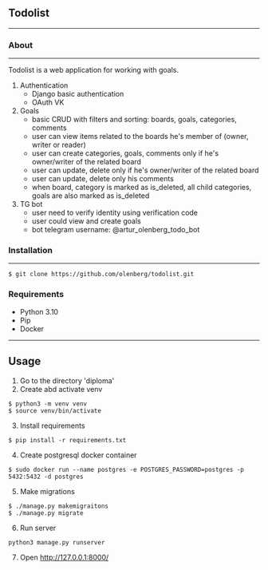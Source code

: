 ## Todolist

---

### About

---

Todolist is a web application for working with goals.

1. Authentication
   - Django basic authentication
   - OAuth VK
2. Goals
   - basic CRUD with filters and sorting: boards, goals, categories, comments
   - user can view items related to the boards he's member of (owner, writer or reader)
   - user can create categories, goals, comments only if he's owner/writer of the related board
   - user can update, delete only if he's owner/writer of the related board
   - user can update, delete only his comments
   - when board, category is marked as is_deleted, all child categories, goals are also marked as is_deleted
3. TG bot
   - user need to verify identity using verification code
   - user could view and create goals
   - bot telegram username: @artur_olenberg_todo_bot


### Installation

---

```
$ git clone https://github.com/olenberg/todolist.git
```

### Requirements

- Python 3.10
- Pip
- Docker

---

## Usage

1. Go to the directory 'diploma'
2. Create abd activate venv
```
$ python3 -m venv venv
$ source venv/bin/activate
```
3. Install requirements
```
$ pip install -r requirements.txt
```
4. Create postgresql docker container
```
$ sudo docker run --name postgres -e POSTGRES_PASSWORD=postgres -p 5432:5432 -d postgres
```
5. Make migrations
```
$ ./manage.py makemigraitons
$ ./manage.py migrate
```
6. Run server
```
python3 manage.py runserver
```
7. Open http://127.0.0.1:8000/
